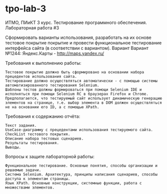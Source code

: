 # tpo-lab-3

ИТМО, ПИиКТ 3 курс. Тестирование программного обеспечения. Лабораторная работа #3

Сформировать варианты использования, разработать на их основе тестовое покрытие покрытие и провести функциональное тестирование интерфейса сайта (в соответствии с вариантом).
Вариант
Вариант №1244: Яндекс.Карты - http://maps.yandex.ru/

Требования к выполнению работы:

    Тестовое покрытие должно быть сформировано на основании набора прецедентов использования сайта.
    Тестирование должно осуществляться автоматически - с помощью системы автоматизированного тестирования Selenium.
    Шаблоны тестов должны формироваться при помощи Selenium IDE и исполняться при помощи Selenium RC в браузерах Firefox и Chrome.
    Предполагается, что тестируемый сайт использует динамическую генерацию элементов на странице, т.е. выбор элемента в DOM должен осуществляться не на основании его ID, а с помощью XPath.

Требования к содержанию отчёта:

    Текст задания.
    UseCase-диаграмму с прецедентами использования тестируемого сайта.
    CheckList тестового покрытия.
    Описание набора тестовых сценариев.
    Результаты тестирования.
    Выводы.

Вопросы к защите лабораторной работы:

    Функциональное тестирование. Основные понятия, способы организации и решаемые задачи.
    Система Selenium. Архитектура, принципы написания сценариев, способы доступа к элементам страницы.
    Язык XPath. Основные конструкции, системные функции, работа с множествами элементов.

